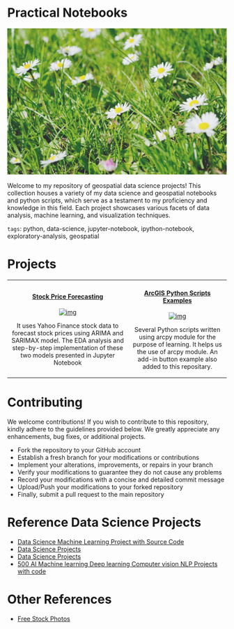 # Practical Notebooks
![Flowers](/static/daisies.jpg)

Welcome to my repository of geospatial data science projects! This collection houses a variety of my data science and geospatial notebooks and python scripts, which serve as a testament to my proficiency and knowledge in this field. Each project showcases various facets of data analysis, machine learning, and visualization techniques.

```tags```: python, data-science, jupyter-notebook, ipython-notebook, exploratory-analysis, geospatial



# Projects

<table>
  <tbody align="center">
    <tr>
      <td>
        <a href="stock_price_forecasting.ipynb" target="_blank">
          <h4>Stock Price Forecasting</h4>
          <img width="300" alt="img" src="static/candlestick_chart.png" loading="lazy">
        </a>
        <p>It uses Yahoo Finance stock data to forecast stock prices using ARIMA and SARIMAX model. The EDA analysis and step-by-step implementation of these two models presented in Jupyter Notebook</p>
      </td>
      <td >
        <a href="" target="_blank">
          <h4>ArcGIS Python Scripts Examples</h4>
          <img width="300" alt="img" src="static/arcpy.jpg" loading="lazy">
        </a>
        <p>Several Python scripts written using arcpy module for the purpose of learning. It helps us the use of arcpy module. An add-in button example also added to this repositary.</p>
      </td>
    </tr>
  </tbody>
</table>



# Contributing
We welcome contributions! If you wish to contribute to this repository, kindly adhere to the guidelines provided below. We greatly appreciate any enhancements, bug fixes, or additional projects.

- Fork the repository to your GitHub account
- Establish a fresh branch for your modifications or contributions
- Implement your alterations, improvements, or repairs in your branch
- Verify your modifications to guarantee they do not cause any problems
- Record your modifications with a concise and detailed commit message
- Upload/Push your modifications to your forked repository
- Finally, submit a pull request to the main repository


# Reference Data Science Projects
- [Data Science Machine Learning Project with Source Code](https://github.com/durgeshsamariya/Data-Science-Machine-Learning-Project-with-Source-Code)
- [Data Science Projects](https://github.com/SUKHMAN-SINGH-1612/Data-Science-Projects)
- [Data Science Projects](https://github.com/yusufcinarci/Data-Science-Projects)
- [500 AI Machine learning Deep learning Computer vision NLP Projects with code](https://github.com/ashishpatel26/500-AI-Machine-learning-Deep-learning-Computer-vision-NLP-Projects-with-code)

# Other References
- [Free Stock Photos](https://freestocks.org/)